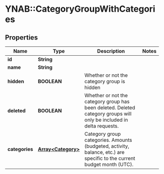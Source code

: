 # YNAB::CategoryGroupWithCategories

## Properties
Name | Type | Description | Notes
------------ | ------------- | ------------- | -------------
**id** | **String** |  | 
**name** | **String** |  | 
**hidden** | **BOOLEAN** | Whether or not the category group is hidden | 
**deleted** | **BOOLEAN** | Whether or not the category group has been deleted.  Deleted category groups will only be included in delta requests. | 
**categories** | [**Array&lt;Category&gt;**](Category.md) | Category group categories.  Amounts (budgeted, activity, balance, etc.) are specific to the current budget month (UTC). | 


